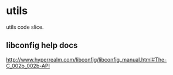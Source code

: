 # utils
utils code slice.

## libconfig help docs
http://www.hyperrealm.com/libconfig/libconfig_manual.html#The-C_002b_002b-API